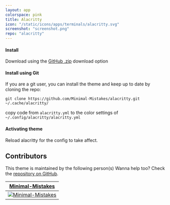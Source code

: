 ```yaml
---
layout: app
colorspace: pink
title: Alacritty
icon: "/static/icons/apps/terminals/alacritty.svg"
screenshot: "screenshot.png"
repo: "alacritty"
---
```


#### Install

Download using the [GitHub .zip](https://github.com/Minimal-Mistakes/alacritty/archive/main.zip) download option

#### Install using Git

If you are a git user, you can install the theme and keep up to date by cloning the repo:

```
git clone https://github.com/Minimal-Mistakes/alacritty.git ~/.cache/alacritty/
```

copy code from `alacritty.yml` to the color settings of `~/.config/alacritty/alacritty.yml`

#### Activating theme

Reload alacritty for the config to take affect.

## Contributors

This theme is maintained by the following person(s) Wanna help too? Check the [repository on GitHub](https://github.com/minimal-mistakes/alacritty/graphs/contributors).

| [Minimal-Mistakes](https://github.com/Minimal-Mistakes)                                                            |
| ------------------------------------------------------------------------------------------------------------------ |
| [![Minimal-Mistakes](https://avatars.githubusercontent.com/u/99121492?s=125)](https://github.com/Minimal-Mistakes) |
